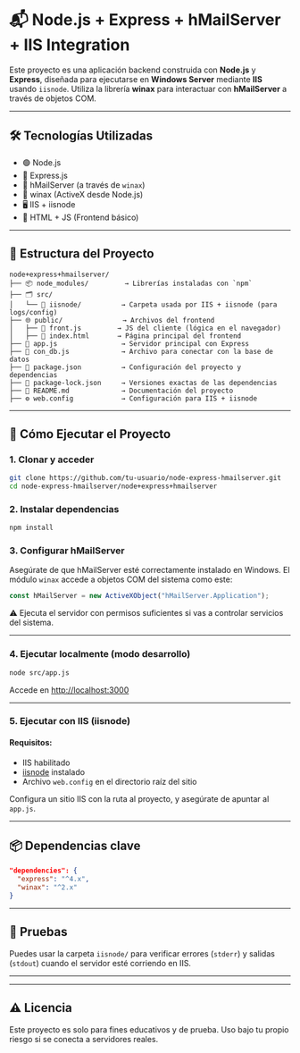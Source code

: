 # 📬 Node.js + Express + hMailServer + IIS Integration

Este proyecto es una aplicación backend construida con **Node.js** y **Express**, diseñada para ejecutarse en **Windows Server** mediante **IIS** usando `iisnode`. Utiliza la librería **winax** para interactuar con **hMailServer** a través de objetos COM.

---

## 🛠️ Tecnologías Utilizadas

- 🟢 Node.js
- 🚂 Express.js
- 💾 hMailServer (a través de `winax`)
- 🧠 winax (ActiveX desde Node.js)
- 🖥️ IIS + iisnode
- 🧩 HTML + JS (Frontend básico)

---

## 📁 Estructura del Proyecto

```
node+express+hmailserver/
├── 📦 node_modules/         → Librerías instaladas con `npm`
├── 🗂️ src/
│   └── 📁 iisnode/          → Carpeta usada por IIS + iisnode (para logs/config)
├── 🌐 public/               → Archivos del frontend
│   ├── 📜 front.js         → JS del cliente (lógica en el navegador)
│   ├── 🧾 index.html       → Página principal del frontend
├── 🚀 app.js                → Servidor principal con Express
├── 🔌 con_db.js             → Archivo para conectar con la base de datos
├── 📄 package.json          → Configuración del proyecto y dependencias
├── 📄 package-lock.json     → Versiones exactas de las dependencias
├── 📘 README.md             → Documentación del proyecto
├── ⚙️ web.config            → Configuración para IIS + iisnode
```
---

## 🚀 Cómo Ejecutar el Proyecto

### 1. Clonar y acceder

```bash
git clone https://github.com/tu-usuario/node-express-hmailserver.git
cd node-express-hmailserver/node+express+hmailserver
```

### 2. Instalar dependencias

```bash
npm install
```

### 3. Configurar hMailServer

Asegúrate de que hMailServer esté correctamente instalado en Windows. El módulo `winax` accede a objetos COM del sistema como este:

```javascript
const hMailServer = new ActiveXObject("hMailServer.Application");
```

⚠️ Ejecuta el servidor con permisos suficientes si vas a controlar servicios del sistema.

---

### 4. Ejecutar localmente (modo desarrollo)

```bash
node src/app.js
```

Accede en [http://localhost:3000](http://localhost:3000)

---

### 5. Ejecutar con IIS (iisnode)

#### Requisitos:

- IIS habilitado
- [iisnode](https://github.com/Azure/iisnode) instalado
- Archivo `web.config` en el directorio raíz del sitio

Configura un sitio IIS con la ruta al proyecto, y asegúrate de apuntar al `app.js`.

---

## 📦 Dependencias clave

```json
"dependencies": {
  "express": "^4.x",
  "winax": "^2.x"
}
```
---

## 🧪 Pruebas

Puedes usar la carpeta `iisnode/` para verificar errores (`stderr`) y salidas (`stdout`) cuando el servidor esté corriendo en IIS.

---

---

## ⚠️ Licencia

Este proyecto es solo para fines educativos y de prueba. Uso bajo tu propio riesgo si se conecta a servidores reales.
